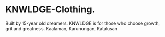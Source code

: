 # KNWLDGE-Clothing.
Built by 15-year old dreamers. KNWLDGE is for those who choose growth, grit and greatness.  Kaalaman, Karunungan, Katalusan
